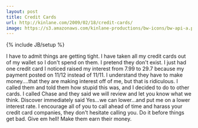 ```yaml
---
layout: post
title: Credit Cards
url: http://kinlane.com/2009/02/18/credit-cards/
image: https://s3.amazonaws.com/kinlane-productions/bw-icons/bw-api-a.png
---
```

{% include JB/setup %}
I have to admit things are getting tight.  I have taken all my credit cards out of my wallet so I don't spend on them.  I pretend they don't exist.
I just had one credit card I noticed raised my interest from 7.99 to 29.7 because my payment posted on 11/12 instead of 11/11.
I understand they have to make money....that they are making interest off of me, but that is ridiculous.
I called them and told them how stupid this was, and I decided to do to other cards.
I called Chase and they said we will review and let you know what we think.  Discover immediately said Yes...we can lower...and put me on a lower interest rate.
I encourage all of you to call ahead of time and harass your credit card companies, they don't hesitate calling you.  Do it before things get bad.  Give em hell!  Make them earn their money.